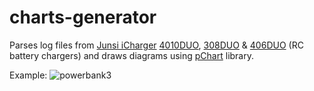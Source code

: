 # charts-generator
Parses log files from [Junsi iCharger](https://www.rcgroups.com/forums/showthread.php?1801512-New-iCharger-4010DUO-308DUO-406DUO-Have-Been-Released!!!) [4010DUO](https://www.progressiverc.com/collections/charger/products/icharger-4010duo), [308DUO](https://www.progressiverc.com/collections/charger/products/icharger-308duo) & [406DUO](https://www.progressiverc.com/collections/charger/products/icharger-406duo) (RC battery chargers) and draws diagrams using [pChart](http://www.pchart.net/) library.

Example:
![powerbank3](https://user-images.githubusercontent.com/919640/115988279-eb529700-a5c9-11eb-8c0d-f821272d930a.png)
